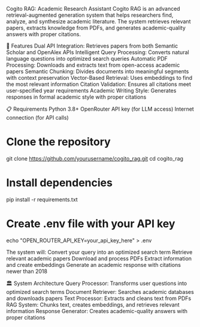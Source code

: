 Cogito RAG: Academic Research Assistant
Cogito RAG is an advanced retrieval-augmented generation system that helps researchers find, analyze, and synthesize academic literature. The system retrieves relevant papers, extracts knowledge from PDFs, and generates academic-quality answers with proper citations.

🚀 Features
Dual API Integration: Retrieves papers from both Semantic Scholar and OpenAlex APIs
Intelligent Query Processing: Converts natural language questions into optimized search queries
Automatic PDF Processing: Downloads and extracts text from open-access academic papers
Semantic Chunking: Divides documents into meaningful segments with context preservation
Vector-Based Retrieval: Uses embeddings to find the most relevant information
Citation Validation: Ensures all citations meet user-specified year requirements
Academic Writing Style: Generates responses in formal academic style with proper citations

📋 Requirements
Python 3.8+
OpenRouter API key (for LLM access)
Internet connection (for API calls)

# Clone the repository
git clone https://github.com/yourusername/cogito_rag.git
cd cogito_rag

# Install dependencies
pip install -r requirements.txt

# Create .env file with your API key
echo "OPEN_ROUTER_API_KEY=your_api_key_here" > .env

The system will:
Convert your query into an optimized search term
Retrieve relevant academic papers
Download and process PDFs
Extract information and create embeddings
Generate an academic response with citations newer than 2018


🏛️ System Architecture
Query Processor: Transforms user questions into optimized search terms
Document Retriever: Searches academic databases and downloads papers
Text Processor: Extracts and cleans text from PDFs
RAG System: Chunks text, creates embeddings, and retrieves relevant information
Response Generator: Creates academic-quality answers with proper citations
